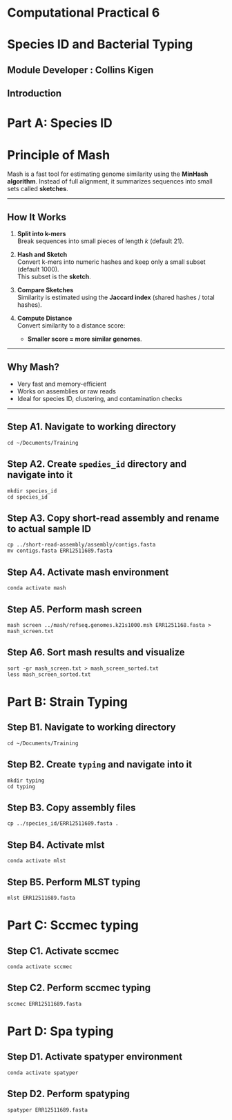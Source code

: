 # Computational Practical 6
# Species ID and Bacterial Typing
## Module Developer : Collins Kigen
## Introduction
# Part A: Species ID
# **Principle of Mash**

Mash is a fast tool for estimating genome similarity using the **MinHash algorithm**. Instead of full alignment, it summarizes sequences into small sets called **sketches**.

---

## **How It Works**
1. **Split into k-mers**  
   Break sequences into small pieces of length *k* (default 21).

2. **Hash and Sketch**  
   Convert k-mers into numeric hashes and keep only a small subset (default 1000).  
   This subset is the **sketch**.

3. **Compare Sketches**  
   Similarity is estimated using the **Jaccard index** (shared hashes / total hashes).

4. **Compute Distance**  
   Convert similarity to a distance score:  
   - **Smaller score = more similar genomes**.

---

## **Why Mash?**
- Very fast and memory-efficient  
- Works on assemblies or raw reads  
- Ideal for species ID, clustering, and contamination checks  

---




## Step A1. Navigate to working directory
```
cd ~/Documents/Training
```

## Step A2. Create `spedies_id` directory and navigate into it
```
mkdir species_id
cd species_id
```
## Step A3. Copy short-read assembly and rename to actual sample ID
```
cp ../short-read-assembly/assembly/contigs.fasta
mv contigs.fasta ERR12511689.fasta
```

## Step A4. Activate mash environment
```
conda activate mash
```

## Step A5. Perform mash screen
```
mash screen ../mash/refseq.genomes.k21s1000.msh ERR1251168.fasta > mash_screen.txt
```
## Step A6. Sort mash results and visualize
```
sort -gr mash_screen.txt > mash_screen_sorted.txt
less mash_screen_sorted.txt
```
# Part B: Strain Typing
## Step B1. Navigate to working directory
```
cd ~/Documents/Training
```

## Step B2. Create `typing` and navigate into it
```
mkdir typing
cd typing
```

## Step B3. Copy assembly files
```
cp ../species_id/ERR12511689.fasta .
```

## Step B4. Activate mlst
```
conda activate mlst
```

## Step B5. Perform MLST typing

```
mlst ERR12511689.fasta
```
# Part C: Sccmec typing
## Step C1. Activate sccmec
```
conda activate sccmec
```
## Step C2. Perform sccmec typing
```
sccmec ERR12511689.fasta
```
# Part D: Spa typing
## Step D1. Activate spatyper environment
```
conda activate spatyper
```
## Step D2. Perform spatyping
```
spatyper ERR12511689.fasta
```
